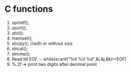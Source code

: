 # C functions
1. sprintf();
2. qsort();
3. atoi();
4. memset();
5. strcpy(); //with or without size
6. strcat();
7. strcmp();
8. Read till EOF :- while(scanf("%d %d %d",&i,&j,&k)!=EOF)
9. %.2f => print two digits after decimal point
